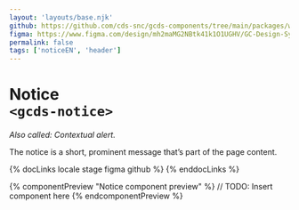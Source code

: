 ```yaml
---
layout: 'layouts/base.njk'
github: https://github.com/cds-snc/gcds-components/tree/main/packages/web/src/components/gcds-notice
figma: https://www.figma.com/design/mh2maMG2NBtk41k1O1UGHV/GC-Design-System?node-id=23721-2461&node-type=canvas&t=IEaHSvrdWCzlv6iL-0
permalink: false
tags: ['noticeEN', 'header']
---
```


# Notice <br>`<gcds-notice>`

_Also called: Contextual alert._

The notice is a short, prominent message that’s part of the page content.

{% docLinks locale stage figma github %}
{% enddocLinks %}

{% componentPreview "Notice component preview" %}
// TODO: Insert component here
<gcds-notice>
</gcds-notice>
{% endcomponentPreview %}
